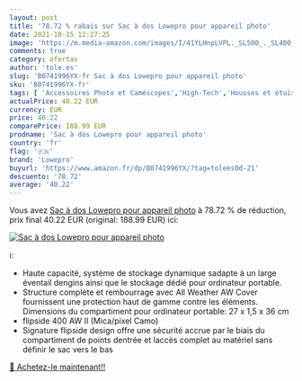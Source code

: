 ```yaml
---
layout: post
title: '78.72 % rabais sur Sac à dos Lowepro pour appareil photo'
date: 2021-10-15 12:27:25
image: 'https://m.media-amazon.com/images/I/41YLHnpLVPL._SL500_._SL400_.jpg'
comments: true
category: ofertas
author: 'tole.es'
slug: 'B0741996YX-fr Sac à dos Lowepro pour appareil photo'
sku: 'B0741996YX-fr'
tags: [ 'Accessoires Photo et Caméscopes','High-Tech','Housses et étuis pour appareils photo et caméscopes','Housses pour appareils photo','Housses pour appareils photo reflex','Photo et caméscopes','lowepro', ]
actualPrice: 40.22 EUR
currency: EUR
price: 40.22
comparePrice: 188.99 EUR
prodname: 'Sac à dos Lowepro pour appareil photo'
country: 'fr'
flag: '🇫🇷'
brand: 'Lowepro'
buyurl: 'https://www.amazon.fr/dp/B0741996YX/?tag=tolees0d-21'
descuento: '78.72'
average: '40.22'
---
```


Vous avez [Sac à dos Lowepro pour appareil photo](https://www.amazon.fr/dp/B0741996YX/?tag=tolees0d-21)  à  78.72 % de réduction, prix final  40.22 EUR (original: 188.99 EUR) ici:

[![Sac à dos Lowepro pour appareil photo](https://m.media-amazon.com/images/I/41YLHnpLVPL._SL500_._SL400_.jpg)](https://www.amazon.fr/dp/B0741996YX/?tag=tolees0d-21)

ℹ️:

- Haute capacité, système de stockage dynamique sadapte à un large éventail dengins ainsi que le stockage dédié pour ordinateur portable.
- Structure complète et rembourrage avec All Weather AW Cover fournissent une protection haut de gamme contre les éléments. Dimensions du compartiment pour ordinateur portable: 27 x 1,5 x 36 cm
- flipside 400 AW II (Mica/pixel Camo)
- Signature flipside design offre une sécurité accrue par le biais du compartiment de points dentrée et laccès complet au matériel sans définir le sac vers le bas

[🛒 Achetez-le maintenant!!](https://www.amazon.fr/dp/B0741996YX/?tag=tolees0d-21)
